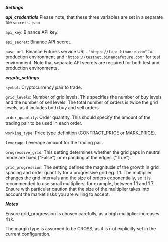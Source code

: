 ***Settings***

***api_credentials***
Please note, that these three variables are set in a separate file ```secrets.json```

```api_key```: Binance API key.

```api_secret```: Binance API secret.

```base_url```: Binance Futures service URL. ```"https://fapi.binance.com"``` for production environment and ```"https://testnet.binancefuture.com"``` for test environment. Note that separate API secrets are required for both test and production environments.


***crypto_settings***

```symbol```: Cryptocurrency pair to trade.

```grid_levels```: Number of grid levels. This specifies the number of buy levels and the number of sell levels. The total number of orders is twice the grid levels, as it includes both buy and sell orders.

```order_quantity```: Order quantity. This should specify the amount of the trading pair to be used in each order.

```working_type```: Price type definition (CONTRACT_PRICE or MARK_PRICE).

```leverage```: Leverage amount for the trading pair.

```progressive_grid```: This setting determines whether the grid gaps in neutral mode are fixed ("False") or expanding at the edges ("True").

```grid_progression```: The setting defines the magnitude of the growth in grid spacing and order quantity for a progressive grid eg. 1.1. The multiplier changes the grid intervals and the size of orders exponentially, so it is recommended to use small multipliers, for example, between 1.1 and 1.7. Ensure with particular caution that the size of the multiplier takes into account the market risks you are willing to accept.

***Notes***

Ensure grid_progression is chosen carefully, as a high multiplier increases risk.

The margin type is assumed to be CROSS, as it is not explicitly set in the current configuration.



